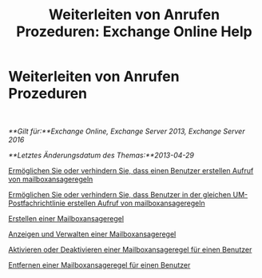 ﻿---
title: 'Weiterleiten von Anrufen Prozeduren: Exchange Online Help'
TOCTitle: Weiterleiten von Anrufen Prozeduren
ms:assetid: a19cf331-4a83-4d8e-909e-9330911c7fa2
ms:mtpsurl: https://technet.microsoft.com/de-de/library/JJ863115(v=EXCHG.150)
ms:contentKeyID: 50554885
ms.date: 05/23/2018
mtps_version: v=EXCHG.150
ms.translationtype: MT
---

# Weiterleiten von Anrufen Prozeduren

 

_**Gilt für:**Exchange Online, Exchange Server 2013, Exchange Server 2016_

_**Letztes Änderungsdatum des Themas:**2013-04-29_

[Ermöglichen Sie oder verhindern Sie, dass einen Benutzer erstellen Aufruf von mailboxansageregeln](allow-or-prevent-a-user-from-creating-call-answering-rules-exchange-2013-help.md)

[Ermöglichen Sie oder verhindern Sie, dass Benutzer in der gleichen UM-Postfachrichtlinie erstellen Aufruf von mailboxansageregeln](allow-or-prevent-users-in-the-same-um-mailbox-policy-from-creating-call-answering-rules-exchange-2013-help.md)

[Erstellen einer Mailboxansageregel](create-a-call-answering-rule-exchange-2013-help.md)

[Anzeigen und Verwalten einer Mailboxansageregel](view-and-manage-a-call-answering-rule-exchange-2013-help.md)

[Aktivieren oder Deaktivieren einer Mailboxansageregel für einen Benutzer](enable-or-disable-a-call-answering-rule-for-a-user-exchange-2013-help.md)

[Entfernen einer Mailboxansageregel für einen Benutzer](remove-a-call-answering-rule-for-a-user-exchange-2013-help.md)

